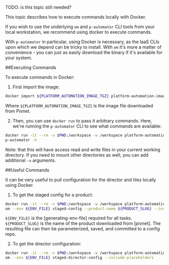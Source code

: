 TODO: is this topic still needed?

This topic describes how to execute commands locally with Docker.

If you wish to use the underlying `om` and `p-automator` CLI tools from your local workstation,
we recommend using docker to execute commands.

With `p-automator` in particular, using Docker is necessary,
as the IaaS CLIs upon which we depend can be tricky to install.
With `om` it's more a matter of convenience -
you can just as easily download the binary if it's available for your system.

##Executing Commands

To execute commands in Docker:

1. First import the image:

```bash
docker import ${PLATFORM_AUTOMATION_IMAGE_TGZ} platform-automation-image
```

Where `${PLATFORM_AUTOMATION_IMAGE_TGZ}` is the image file downloaded from Pivnet.

2. Then, you can use `docker run` to pass it arbitrary commands.
Here, we're running the `p-automator` CLI to see what commands are available:

```bash
docker run -it --rm -v $PWD:/workspace -w /workspace platform-automation-image \
p-automator -h
```

Note:  that this will have access read and write files in your current working directory.
If you need to mount other directories as well, you can add additional `-v` arguments.

##Useful Commands

It can be very useful to pull configuration for the director and tiles locally using Docker.

1. To get the staged config for a product:

```bash
docker run -it --rm -v $PWD:/workspace -w /workspace platform-automation-image \
om --env ${ENV_FILE} staged-config --product-name ${PRODUCT_SLUG} --include-placeholders
```

`${ENV_FILE}` is the [generating-env-file] required for all tasks.
`${PRODUCT_SLUG}` is the name of the product downloaded from [pivnet].
The resulting file can then be parameterized, saved, and committed to a config repo.

2. To get the director configuration:

```bash
docker run -it --rm -v $PWD:/workspace -w /workspace platform-automation-image \
om --env ${ENV_FILE} staged-director-config --include-placeholders
```
